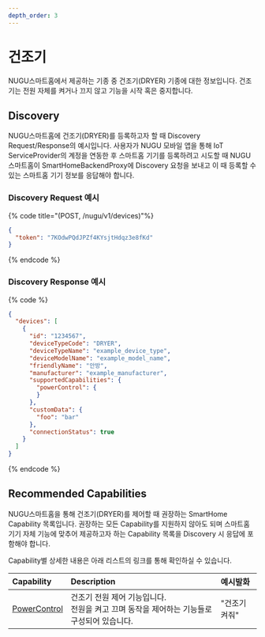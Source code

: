 ```yaml
---
depth_order: 3
---
```


# 건조기

NUGU스마트홈에서 제공하는 기종 중 건조기(DRYER) 기종에 대한 정보입니다. 건조기는 전원 자체를 켜거나 끄지 않고 기능을 시작 혹은 중지합니다.

## Discovery

NUGU스마트홈에 건조기(DRYER)를 등록하고자 할 때 Discovery Request/Response의 예시입니다. 사용자가 NUGU 모바일 앱을 통해 IoT ServiceProvider의 계정을 연동한 후 스마트홈 기기를 등록하려고 시도할 때 NUGU스마트홈이 SmartHomeBackendProxy에 Discovery 요청을 보내고 이 때 등록할 수 있는 스마트홈 기기 정보를 응답해야 합니다.

### Discovery Request 예시

{% code title="(POST, /nugu/v1/devices)"%}
```json
{
  "token": "7KOdwPQdJPZf4KYsjtHdqz3e8fKd"
}
```
{% endcode %}

### Discovery Response 예시

{% code %}
```json
{
  "devices": [
    {
      "id": "1234567",
      "deviceTypeCode": "DRYER",
      "deviceTypeName": "example_device_type",
      "deviceModelName": "example_model_name",
      "friendlyName": "안방",
      "manufacturer": "example_manufacturer",
      "supportedCapabilities": {
        "powerControl": {
        }
      },
      "customData": {
        "foo": "bar"
      },
      "connectionStatus": true
    }
  ]
}
```
{% endcode %}

## Recommended Capabilities

NUGU스마트홈을 통해 건조기(DRYER)를 제어할 때 권장하는 SmartHome Capability 목록입니다. 권장하는 모든 Capability를 지원하지 않아도 되며 스마트홈 기기 자체 기능에 맞추어 제공하고자 하는 Capability 목록을 Discovery 시 응답에 포함해야 합니다.

Capability별 상세한 내용은 아래 리스트의 링크를 통해 확인하실 수 있습니다.

| Capability                                                     | Description                                             | 예시발화     |
|:---------------------------------------------------------------|:--------------------------------------------------------|:---------|
| [PowerControl](../smarthomecapability/powercontrol-interface)  | 건조기 전원 제어 기능입니다.<br/>전원을 켜고 끄며 동작을 제어하는 기능들로 구성되어 있습니다. | "건조기 켜줘" |

